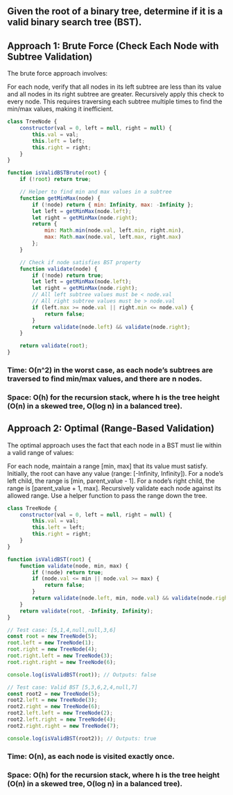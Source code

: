## Given the root of a binary tree, determine if it is a valid binary search tree (BST).

## Approach 1: Brute Force (Check Each Node with Subtree Validation)
The brute force approach involves:

For each node, verify that all nodes in its left subtree are less than its value and all nodes in its right subtree are greater.
Recursively apply this check to every node.
This requires traversing each subtree multiple times to find the min/max values, making it inefficient.

```js
class TreeNode {
    constructor(val = 0, left = null, right = null) {
        this.val = val;
        this.left = left;
        this.right = right;
    }
}

function isValidBSTBrute(root) {
    if (!root) return true;

    // Helper to find min and max values in a subtree
    function getMinMax(node) {
        if (!node) return { min: Infinity, max: -Infinity };
        let left = getMinMax(node.left);
        let right = getMinMax(node.right);
        return {
            min: Math.min(node.val, left.min, right.min),
            max: Math.max(node.val, left.max, right.max)
        };
    }

    // Check if node satisfies BST property
    function validate(node) {
        if (!node) return true;
        let left = getMinMax(node.left);
        let right = getMinMax(node.right);
        // All left subtree values must be < node.val
        // All right subtree values must be > node.val
        if (left.max >= node.val || right.min <= node.val) {
            return false;
        }
        return validate(node.left) && validate(node.right);
    }

    return validate(root);
}
```


### Time: O(n^2) in the worst case, as each node’s subtrees are traversed to find min/max values, and there are n nodes.
### Space: O(h) for the recursion stack, where h is the tree height (O(n) in a skewed tree, O(log n) in a balanced tree).


## Approach 2: Optimal (Range-Based Validation)
The optimal approach uses the fact that each node in a BST must lie within a valid range of values:

For each node, maintain a range [min, max] that its value must satisfy.
Initially, the root can have any value (range: [-Infinity, Infinity]).
For a node’s left child, the range is [min, parent_value - 1].
For a node’s right child, the range is [parent_value + 1, max].
Recursively validate each node against its allowed range.
Use a helper function to pass the range down the tree.

```js
class TreeNode {
    constructor(val = 0, left = null, right = null) {
        this.val = val;
        this.left = left;
        this.right = right;
    }
}

function isValidBST(root) {
    function validate(node, min, max) {
        if (!node) return true;
        if (node.val <= min || node.val >= max) {
            return false;
        }
        return validate(node.left, min, node.val) && validate(node.right, node.val, max);
    }
    return validate(root, -Infinity, Infinity);
}

// Test case: [5,1,4,null,null,3,6]
const root = new TreeNode(5);
root.left = new TreeNode(1);
root.right = new TreeNode(4);
root.right.left = new TreeNode(3);
root.right.right = new TreeNode(6);

console.log(isValidBST(root)); // Outputs: false

// Test case: Valid BST [5,3,6,2,4,null,7]
const root2 = new TreeNode(5);
root2.left = new TreeNode(3);
root2.right = new TreeNode(6);
root2.left.left = new TreeNode(2);
root2.left.right = new TreeNode(4);
root2.right.right = new TreeNode(7);

console.log(isValidBST(root2)); // Outputs: true
```

### Time: O(n), as each node is visited exactly once.
### Space: O(h) for the recursion stack, where h is the tree height (O(n) in a skewed tree, O(log n) in a balanced tree).